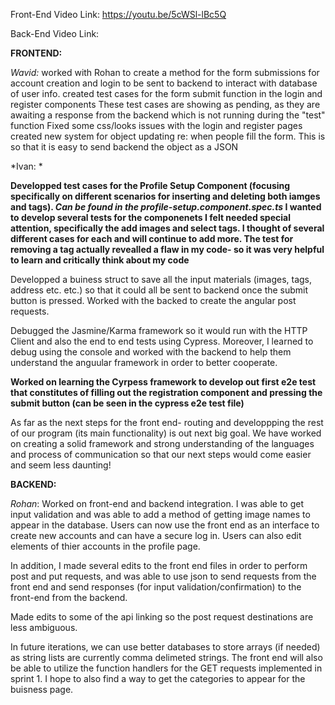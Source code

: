 Front-End Video Link: https://youtu.be/5cWSl-lBc5Q

Back-End Video Link:

****FRONTEND:****

*Wavid:*
  worked with Rohan to create a method for the form submissions for account creation and login to be sent to backend to interact with database of user info. 
  created test cases for the form submit function in the login and register components
    These test cases are showing as pending, as they are awaiting a response from the backend which is not running during the "test" function
   Fixed some css/looks issues with the login and register pages
   created new system for object updating re: when people fill the form. This is so that it is easy to send backend the object as a JSON

*Ivan: *

  **Developped test cases for the Profile Setup Component (focusing specifically on different scenarios for inserting and deleting both iamges and tags). *Can be found in the profile-setup.component.spec.ts* I wanted to develop several tests for the componenets I felt needed special attention, specifically the add images and select tags. I thought of several different cases for each and will continue to add more. The test for removing a tag actually revealled a flaw in my code- so it was very helpful to learn and critically think about my code**
  
  Developped a buiness struct to save all the input materials (images, tags, address etc. etc.) so that it could all be sent to backend once the submit button is pressed. Worked with the backed to create the angular post requests.
  
  Debugged the Jasmine/Karma framework so it would run with the HTTP Client and also the end to end tests using Cypress. Moreover, I learned to debug using the console and worked with the backend to help them understand the anguular framework in order to better cooperate.
  
  **Worked on learning the Cyrpess framework to develop out first e2e test that constitutes of filling out the registration component and pressing the submit button (can be seen in the cypress e2e test file)**
  
As far as the next steps for the front end- routing and developpping the rest of our program (its main functionality) is out next big goal. We have worked on creating a solid framework and strong understanding of the languages and process of communication so that our next steps would come easier and seem less daunting!

****BACKEND:****

*Rohan*: 
Worked on front-end and backend integration. I was able to get input validation and was able to add a method of getting image names to appear in the database. Users can now use the front end as an interface to create new accounts and can have a secure log in. Users can also edit elements of thier accounts in the profile page. 

In addition, I made several edits to the front end files in order to perform post and put requests, and was able to use json to send requests from the front end and send responses (for input validation/confirmation) to the front-end from the backend. 

Made edits to some of the api linking so the post request destinations are less ambiguous. 

In future iterations, we can use better databases to store arrays (if needed) as string lists are currently comma delimeted strings. The front end will also be able to utilize the function handlers for the GET requests implemented in sprint 1. I hope to also find a way to get the categories to appear for the buisness page. 



  
